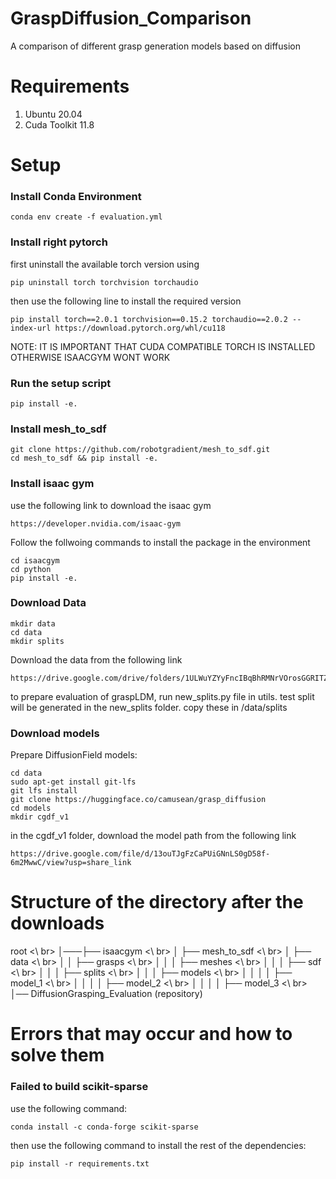 # GraspDiffusion_Comparison
A comparison of different grasp generation models based on diffusion

# Requirements
1) Ubuntu 20.04
2) Cuda Toolkit 11.8

# Setup
### Install Conda Environment

```
conda env create -f evaluation.yml
```

### Install right pytorch
first uninstall the available torch version using 
```
pip uninstall torch torchvision torchaudio 
```
then use the following line to install the required version 
```
pip install torch==2.0.1 torchvision==0.15.2 torchaudio==2.0.2 --index-url https://download.pytorch.org/whl/cu118 
```
NOTE: IT IS IMPORTANT THAT CUDA COMPATIBLE TORCH IS INSTALLED OTHERWISE ISAACGYM WONT WORK

### Run the setup script
```
pip install -e.
```

### Install mesh_to_sdf 
```
git clone https://github.com/robotgradient/mesh_to_sdf.git 
cd mesh_to_sdf && pip install -e.
```

### Install isaac gym
use the following link to download the isaac gym
```
https://developer.nvidia.com/isaac-gym
```

Follow the follwoing commands to install the package in the environment
```
cd isaacgym 
cd python 
pip install -e.
```
### Download Data
```
mkdir data 
cd data 
mkdir splits 
```
Download the data from the following link
```
https://drive.google.com/drive/folders/1ULWuYZYyFncIBqBhRMNrVOrosGGRITZU
```
to prepare evaluation of graspLDM, run new_splits.py file in utils. test split will be generated in the new_splits folder. copy these in /data/splits

### Download models
Prepare DiffusionField models:
```
cd data
sudo apt-get install git-lfs
git lfs install
git clone https://huggingface.co/camusean/grasp_diffusion
cd models
mkdir cgdf_v1
```
in the cgdf_v1 folder, download the model path from the following link
```
https://drive.google.com/file/d/13ouTJgFzCaPUiGNnLS0gD58f-6m2MwwC/view?usp=share_link
```

# Structure of the directory after the downloads
root <\ br>
│───├── isaacgym <\ br>
│   ├── mesh_to_sdf <\ br>
│   ├── data <\ br>
│   │   ├── grasps <\ br>
│   │   │   ├── meshes <\ br>
│   │   │   ├── sdf <\ br>
│   │   │   ├── splits <\ br>
│   │   │   ├── models <\ br>
│   │   │   │   ├── model_1 <\ br>
│   │   │   │   ├── model_2 <\ br>
│   │   │   │   ├── model_3 <\ br>
│── DiffusionGrasping_Evaluation (repository)


# Errors that may occur and how to solve them
### Failed to build scikit-sparse
use the following command: 
```
conda install -c conda-forge scikit-sparse 
```
then use the following command to install the rest of the dependencies: 
```
pip install -r requirements.txt
```
